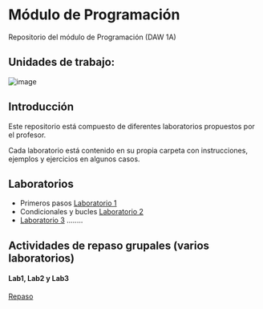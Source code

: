 # Módulo de Programación
Repositorio del módulo de Programación (DAW 1A)

## Unidades de trabajo:
![image](https://user-images.githubusercontent.com/91023374/133934743-b8542a8d-29b0-4f1f-b982-ce0fae00fbbf.png)

## Introducción
Este repositorio está compuesto de diferentes laboratorios propuestos por el profesor.

Cada laboratorio está contenido en su propia carpeta con instrucciones, ejemplos y ejercicios en algunos casos.

## Laboratorios
- Primeros pasos [Laboratorio 1](Lab1/Instrucciones_Lab1.md)
- Condicionales y bucles [Laboratorio 2](Lab2/Instrucciones_Lab2.md)
- [Laboratorio 3](Lab3/Instrucciones_Lab3.md)
........

## Actividades de repaso grupales (varios laboratorios)
#### Lab1, Lab2 y Lab3
[Repaso](Repaso/Repaso_Lab123.md)
